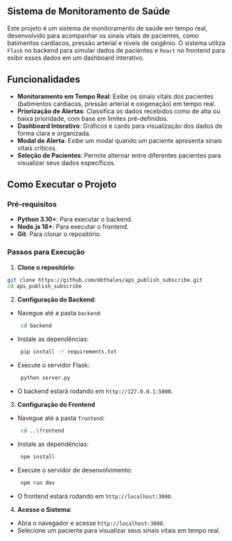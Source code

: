## Sistema de Monitoramento de Saúde
Este projeto é um sistema de monitoramento de saúde em tempo real, desenvolvido para acompanhar os sinais vitais de pacientes, como batimentos cardíacos, pressão arterial e níveis de oxigênio. 
O sistema utiliza `Flask` no backend para simular dados de pacientes e `React` no frontend para exibir esses dados em um dashboard interativo.

## Funcionalidades
- **Monitoramento em Tempo Real**: Exibe os sinais vitais dos pacientes (batimentos cardíacos, pressão arterial e oxigenação) em tempo real.
- **Priorização de Alertas**: Classifica os dados recebidos como de alta ou baixa prioridade, com base em limites pré-definidos.
- **Dashboard Interativo**: Gráficos e cards para visualização dos dados de forma clara e organizada.
- **Modal de Alerta**: Exibe um modal quando um paciente apresenta sinais vitais críticos.
- **Seleção de Pacientes**: Permite alternar entre diferentes pacientes para visualizar seus dados específicos.

## Como Executar o Projeto
### Pré-requisitos
- **Python 3.10+**: Para executar o backend.
- **Node.js 16+**: Para executar o frontend.
- **Git**: Para clonar o repositório.

### Passos para Execução
1. **Clone o repositório**:
```bash
git clone https://github.com/mbthales/aps_publish_subscribe.git
cd aps_publish_subscribe
```

2. **Configuração do Backend**:
  - Navegue até a pasta `backend`:
    ```bash
     cd backend
    ```
  - Instale as dependências:
    ```bash
     pip install -r requirements.txt
    ```
  - Execute o servidor Flask:
    ```bash
     python server.py
    ```
  - O backend estará rodando em `http://127.0.0.1:5000`.

3. **Configuração do Frontend**
  - Navegue até a pasta `frontend`:
    ```bash
     cd ..\frontend
    ```
  - Instale as dependências:
    ```bash
     npm install
    ```
  - Execute o servidor de desenvolvimento:
    ```bash
     npm run dev
    ```
  - O frontend estará rodando em `http://localhost:3000`.

4. **Acesse o Sistema**:
  - Abra o navegador e acesse `http://localhost:3000`.
  - Selecione um paciente para visualizar seus sinais vitais em tempo real.


